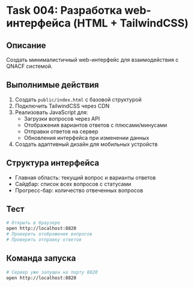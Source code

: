 # Task 004: Разработка web-интерфейса (HTML + TailwindCSS)

## Описание
Создать минималистичный web-интерфейс для взаимодействия с QNACF системой.

## Выполнимые действия
1. Создать `public/index.html` с базовой структурой
2. Подключить TailwindCSS через CDN
3. Реализовать JavaScript для:
   - Загрузки вопросов через API
   - Отображения вариантов ответов с плюсами/минусами
   - Отправки ответов на сервер
   - Обновления интерфейса при изменении данных
4. Создать адаптивный дизайн для мобильных устройств

## Структура интерфейса
- Главная область: текущий вопрос и варианты ответов
- Сайдбар: список всех вопросов с статусами
- Прогресс-бар: количество отвеченных вопросов

## Тест
```bash
# Открыть в браузере
open http://localhost:8820
# Проверить отображение вопросов
# Проверить отправку ответов
```

## Команда запуска
```bash
# Сервер уже запущен на порту 8820
open http://localhost:8820
```
